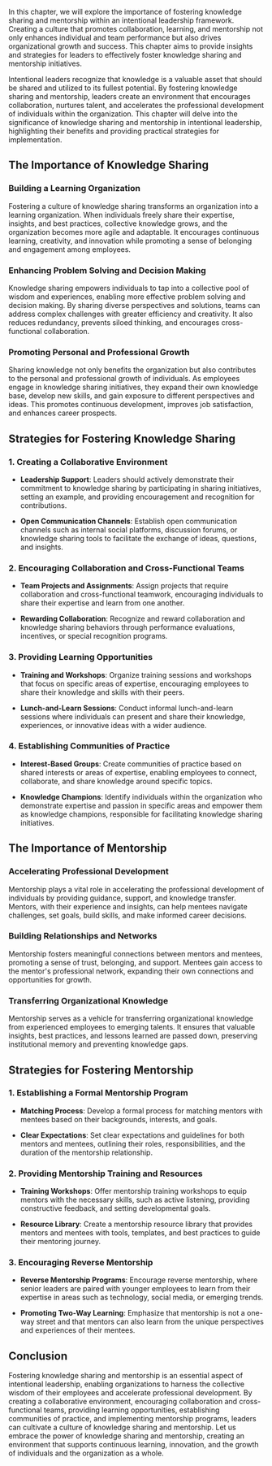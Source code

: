 
In this chapter, we will explore the importance of fostering knowledge sharing and mentorship within an intentional leadership framework. Creating a culture that promotes collaboration, learning, and mentorship not only enhances individual and team performance but also drives organizational growth and success. This chapter aims to provide insights and strategies for leaders to effectively foster knowledge sharing and mentorship initiatives.

Intentional leaders recognize that knowledge is a valuable asset that should be shared and utilized to its fullest potential. By fostering knowledge sharing and mentorship, leaders create an environment that encourages collaboration, nurtures talent, and accelerates the professional development of individuals within the organization. This chapter will delve into the significance of knowledge sharing and mentorship in intentional leadership, highlighting their benefits and providing practical strategies for implementation.

The Importance of Knowledge Sharing
-----------------------------------

### Building a Learning Organization

Fostering a culture of knowledge sharing transforms an organization into a learning organization. When individuals freely share their expertise, insights, and best practices, collective knowledge grows, and the organization becomes more agile and adaptable. It encourages continuous learning, creativity, and innovation while promoting a sense of belonging and engagement among employees.

### Enhancing Problem Solving and Decision Making

Knowledge sharing empowers individuals to tap into a collective pool of wisdom and experiences, enabling more effective problem solving and decision making. By sharing diverse perspectives and solutions, teams can address complex challenges with greater efficiency and creativity. It also reduces redundancy, prevents siloed thinking, and encourages cross-functional collaboration.

### Promoting Personal and Professional Growth

Sharing knowledge not only benefits the organization but also contributes to the personal and professional growth of individuals. As employees engage in knowledge sharing initiatives, they expand their own knowledge base, develop new skills, and gain exposure to different perspectives and ideas. This promotes continuous development, improves job satisfaction, and enhances career prospects.

Strategies for Fostering Knowledge Sharing
------------------------------------------

### 1. Creating a Collaborative Environment

* **Leadership Support**: Leaders should actively demonstrate their commitment to knowledge sharing by participating in sharing initiatives, setting an example, and providing encouragement and recognition for contributions.

* **Open Communication Channels**: Establish open communication channels such as internal social platforms, discussion forums, or knowledge sharing tools to facilitate the exchange of ideas, questions, and insights.

### 2. Encouraging Collaboration and Cross-Functional Teams

* **Team Projects and Assignments**: Assign projects that require collaboration and cross-functional teamwork, encouraging individuals to share their expertise and learn from one another.

* **Rewarding Collaboration**: Recognize and reward collaboration and knowledge sharing behaviors through performance evaluations, incentives, or special recognition programs.

### 3. Providing Learning Opportunities

* **Training and Workshops**: Organize training sessions and workshops that focus on specific areas of expertise, encouraging employees to share their knowledge and skills with their peers.

* **Lunch-and-Learn Sessions**: Conduct informal lunch-and-learn sessions where individuals can present and share their knowledge, experiences, or innovative ideas with a wider audience.

### 4. Establishing Communities of Practice

* **Interest-Based Groups**: Create communities of practice based on shared interests or areas of expertise, enabling employees to connect, collaborate, and share knowledge around specific topics.

* **Knowledge Champions**: Identify individuals within the organization who demonstrate expertise and passion in specific areas and empower them as knowledge champions, responsible for facilitating knowledge sharing initiatives.

The Importance of Mentorship
----------------------------

### Accelerating Professional Development

Mentorship plays a vital role in accelerating the professional development of individuals by providing guidance, support, and knowledge transfer. Mentors, with their experience and insights, can help mentees navigate challenges, set goals, build skills, and make informed career decisions.

### Building Relationships and Networks

Mentorship fosters meaningful connections between mentors and mentees, promoting a sense of trust, belonging, and support. Mentees gain access to the mentor's professional network, expanding their own connections and opportunities for growth.

### Transferring Organizational Knowledge

Mentorship serves as a vehicle for transferring organizational knowledge from experienced employees to emerging talents. It ensures that valuable insights, best practices, and lessons learned are passed down, preserving institutional memory and preventing knowledge gaps.

Strategies for Fostering Mentorship
-----------------------------------

### 1. Establishing a Formal Mentorship Program

* **Matching Process**: Develop a formal process for matching mentors with mentees based on their backgrounds, interests, and goals.

* **Clear Expectations**: Set clear expectations and guidelines for both mentors and mentees, outlining their roles, responsibilities, and the duration of the mentorship relationship.

### 2. Providing Mentorship Training and Resources

* **Training Workshops**: Offer mentorship training workshops to equip mentors with the necessary skills, such as active listening, providing constructive feedback, and setting developmental goals.

* **Resource Library**: Create a mentorship resource library that provides mentors and mentees with tools, templates, and best practices to guide their mentoring journey.

### 3. Encouraging Reverse Mentorship

* **Reverse Mentorship Programs**: Encourage reverse mentorship, where senior leaders are paired with younger employees to learn from their expertise in areas such as technology, social media, or emerging trends.

* **Promoting Two-Way Learning**: Emphasize that mentorship is not a one-way street and that mentors can also learn from the unique perspectives and experiences of their mentees.

Conclusion
----------

Fostering knowledge sharing and mentorship is an essential aspect of intentional leadership, enabling organizations to harness the collective wisdom of their employees and accelerate professional development. By creating a collaborative environment, encouraging collaboration and cross-functional teams, providing learning opportunities, establishing communities of practice, and implementing mentorship programs, leaders can cultivate a culture of knowledge sharing and mentorship. Let us embrace the power of knowledge sharing and mentorship, creating an environment that supports continuous learning, innovation, and the growth of individuals and the organization as a whole.
